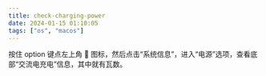 ```yaml
---
title: check-charging-power
date: 2024-01-15 01:10:05
tags: ["os", "macos"]
---
```

按住 option 键点左上角  图标，然后点击“系统信息”，进入“电源”选项，查看底部“交流电充电”信息，其中就有瓦数。

